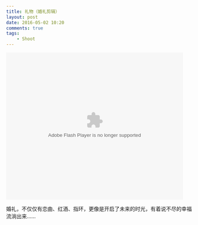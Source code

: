 ```yaml
--- 
title: 礼物（婚礼剪辑）
layout: post
date: 2016-05-02 10:20
comments: true
tags: 
    - Shoot
---
```

<embed src="http://static.video.qq.com/TPout.swf?vid=t0306pvv87b&auto=0" allowFullScreen="true" quality="high" width="480" height="400" align="middle" allowScriptAccess="always" type="application/x-shockwave-flash">

婚礼，不仅仅有恋曲、红酒、指环，更像是开启了未来的时光，有着说不尽的幸福流淌出来……

